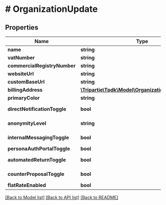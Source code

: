 # # OrganizationUpdate

## Properties

Name | Type | Description | Notes
------------ | ------------- | ------------- | -------------
**name** | **string** |  |
**vatNumber** | **string** |  | [optional]
**commercialRegistryNumber** | **string** |  | [optional]
**websiteUrl** | **string** |  | [optional]
**customBaseUrl** | **string** |  | [optional]
**billingAddress** | [**\Tripartie\Tpdk\Model\OrganizationAddressUpdate**](OrganizationAddressUpdate.md) |  | [optional]
**primaryColor** | **string** |  | [optional]
**directNotificationToggle** | **bool** |  | [optional] [default to true]
**anonymityLevel** | **string** |  | [optional] [default to 'PARTIAL_FIRST_NAME']
**internalMessagingToggle** | **bool** |  | [optional] [default to true]
**personaAuthPortalToggle** | **bool** |  | [optional]
**automatedReturnToggle** | **bool** |  | [optional] [default to true]
**counterProposalToggle** | **bool** |  | [optional] [default to true]
**flatRateEnabled** | **bool** |  | [optional] [readonly]

[[Back to Model list]](../../README.md#models) [[Back to API list]](../../README.md#endpoints) [[Back to README]](../../README.md)
